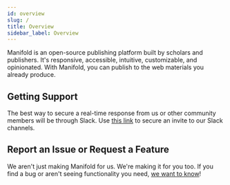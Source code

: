 ```yaml
---
id: overview
slug: /
title: Overview
sidebar_label: Overview
---
```


Manifold is an open-source publishing platform built by scholars and publishers. It's responsive, accessible, intuitive, customizable, and opinionated. With Manifold, you can publish to the web materials you already produce.

## Getting Support

The best way to secure a real-time response from us or other community members will be through Slack. Use [this link](https://manifold-slackin.herokuapp.com/) to secure an invite to our Slack channels.

## Report an Issue or Request a Feature

We aren't just making Manifold for us. We're making it for you too. If you find a bug or aren't seeing functionality you need, [we want to know](https://github.com/ManifoldScholar/manifold/issues/new)!
